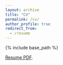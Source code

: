```yaml
---
layout: archive
title: "CV"
permalink: /cv/
author_profile: true
redirect_from:
  - /resume
---
```


{% include base_path %}

[Resume PDF](https://docs.google.com/viewer?url=${/files/Vijay-Ravi-PhD-2020.pdf}).

